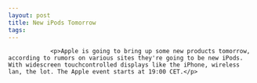 ```yaml
---
layout: post
title: New iPods Tomorrow
tags:
---
```



                <p>Apple is going to bring up some new products tomorrow, according to rumors on various sites they're going to be new iPods. With widescreen touchcontrolled displays like the iPhone, wireless lan, the lot. The Apple event starts at 19:00 CET.</p>
